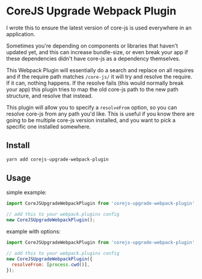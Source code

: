 # CoreJS Upgrade Webpack Plugin

I wrote this to ensure the latest version of core-js is used everywhere in an application.

Sometimes you're depending on components or libraries that haven't updated yet, and this can increase bundle-size, or even break your app if these dependencies didn't have core-js as a dependency themselves.

This Webpack Plugin will essentially do a search and replace on all requires and if the require path matches `/core-js/` it will try and resolve the require.
If it can, nothing happens. If the resolve fails (this would normally break your app) this plugin tries to map the old core-js path to the new path structure, and resolve that instead.

This plugin will allow you to specify a `resolveFrom` option, so you can resolve core-js from any path you'd like.
This is useful if you know there are going to be multiple core-js version installed, and you want to pick a specific one installed somewhere.

## Install

```sh
yarn add corejs-upgrade-webpack-plugin
```

## Usage

simple example:

```js
import CoreJSUpgradeWebpackPlugin from 'corejs-upgrade-webpack-plugin';

// add this to your webpack.plugins config
new CoreJSUpgradeWebpackPlugin();
```

example with options:

```js
import CoreJSUpgradeWebpackPlugin from 'corejs-upgrade-webpack-plugin';

// add this to your webpack.plugins config
new CoreJSUpgradeWebpackPlugin({
  resolveFrom: [process.cwd()],
});
```
